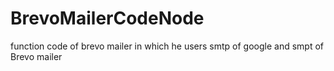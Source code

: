# BrevoMailerCodeNode
function code of brevo mailer in which he users smtp of google and smpt of Brevo mailer 
